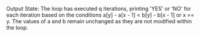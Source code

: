 Output State: The loop has executed q iterations, printing 'YES' or 'NO' for each iteration based on the conditions a[y] - a[x - 1] < b[y] - b[x - 1] or x == y. The values of a and b remain unchanged as they are not modified within the loop.